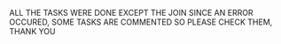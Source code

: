 ALL THE TASKS WERE DONE EXCEPT THE JOIN SINCE AN ERROR OCCURED, SOME TASKS ARE COMMENTED SO PLEASE CHECK THEM, THANK YOU
